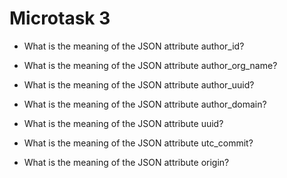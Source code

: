 # Microtask 3

- What is the meaning of the JSON attribute author_id?

- What is the meaning of the JSON attribute author_org_name?
- What is the meaning of the JSON attribute author_uuid?
- What is the meaning of the JSON attribute author_domain?
- What is the meaning of the JSON attribute uuid?
- What is the meaning of the JSON attribute utc_commit?
- What is the meaning of the JSON attribute origin?
